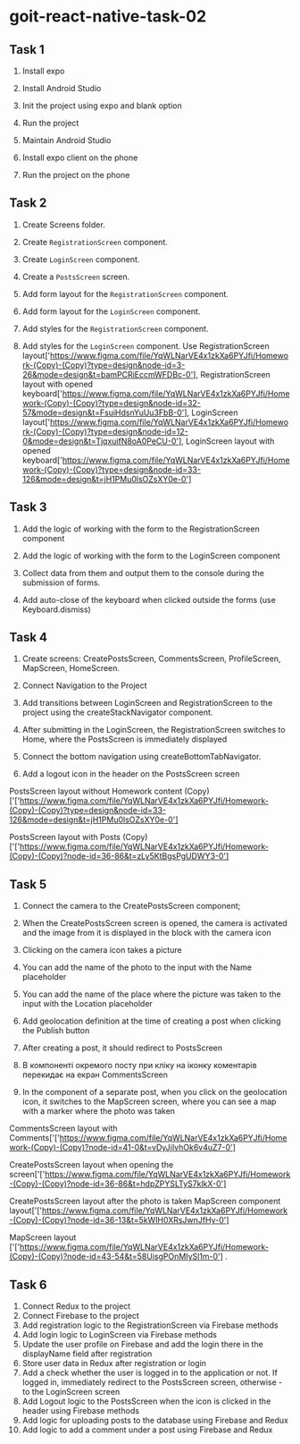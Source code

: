 # goit-react-native-task-02

## Task 1

1. Install expo

2. Install Android Studio

3. Init the project using expo and blank option

4. Run the project

5. Maintain Android Studio

6. Install expo client on the phone

7. Run the project on the phone

## Task 2

1. Create Screens folder.

2. Create `RegistrationScreen` component.

3. Create `LoginScreen` component.

4. Create a `PostsScreen` screen.

5. Add form layout for the `RegistrationScreen` component.

6. Add form layout for the `LoginScreen` component.

7. Add styles for the `RegistrationScreen` component.

8. Add styles for the `LoginScreen` component.
   Use RegistrationScreen layout['https://www.figma.com/file/YqWLNarVE4x1zkXa6PYJfi/Homework-(Copy)-(Copy)?type=design&node-id=3-26&mode=design&t=bamPCRiEccmWFDBc-0'],
   RegistrationScreen layout with opened keyboard['https://www.figma.com/file/YqWLNarVE4x1zkXa6PYJfi/Homework-(Copy)-(Copy)?type=design&node-id=32-57&mode=design&t=FsuiHdsnYuUu3FbB-0'],
   LoginScreen layout['https://www.figma.com/file/YqWLNarVE4x1zkXa6PYJfi/Homework-(Copy)-(Copy)?type=design&node-id=12-0&mode=design&t=TjqxuifN8oA0PeCU-0'],
   LoginScreen layout with opened keyboard['https://www.figma.com/file/YqWLNarVE4x1zkXa6PYJfi/Homework-(Copy)-(Copy)?type=design&node-id=33-126&mode=design&t=jH1PMu0lsOZsXY0e-0']

## Task 3

1. Add the logic of working with the form to the RegistrationScreen component

2. Add the logic of working with the form to the LoginScreen component

3. Collect data from them and output them to the console during the submission of forms.

4. Add auto-close of the keyboard when clicked outside the forms (use Keyboard.dismiss)

## Task 4

1. Create screens: CreatePostsScreen, CommentsScreen, ProfileScreen, MapScreen, HomeScreen.

2. Connect Navigation to the Project
3. Add transitions between LoginScreen and RegistrationScreen to the project using the createStackNavigator component.

4. After submitting in the LoginScreen, the RegistrationScreen switches to Home, where the PostsScreen is immediately displayed
5. Connect the bottom navigation using createBottomTabNavigator.
6. Add a logout icon in the header on the PostsScreen screen

PostsScreen layout without Homework content (Copy)['['https://www.figma.com/file/YqWLNarVE4x1zkXa6PYJfi/Homework-(Copy)-(Copy)?type=design&node-id=33-126&mode=design&t=jH1PMu0lsOZsXY0e-0']

PostsScreen layout with Posts (Copy)['['https://www.figma.com/file/YqWLNarVE4x1zkXa6PYJfi/Homework-(Copy)-(Copy)?node-id=36-86&t=zLy5KtBgsPgUDWY3-0']

## Task 5

1. Connect the camera to the CreatePostsScreen component;

2. When the CreatePostsScreen screen is opened, the camera is activated and the image from it is displayed in the block with the camera icon
3. Clicking on the camera icon takes a picture
4. You can add the name of the photo to the input with the Name placeholder
5. You can add the name of the place where the picture was taken to the input with the Location placeholder
6. Add geolocation definition at the time of creating a post when clicking the Publish button
7. After creating a post, it should redirect to PostsScreen
8. В компоненті окремого посту при кліку на іконку коментарів перекидає на екран CommentsScreen
9. In the component of a separate post, when you click on the geolocation icon, it switches to the MapScreen screen, where you can see a map with a marker where the photo was taken

CommentsScreen layout with Comments['['https://www.figma.com/file/YqWLNarVE4x1zkXa6PYJfi/Homework-(Copy)-(Copy)?node-id=41-0&t=vDyJjIvhOk6v4uZ7-0']

CreatePostsScreen layout when opening the screen['['https://www.figma.com/file/YqWLNarVE4x1zkXa6PYJfi/Homework-(Copy)-(Copy)?node-id=36-86&t=hdpZPYSLTyS7klkX-0']

CreatePostsScreen layout after the photo is taken MapScreen component layout['['https://www.figma.com/file/YqWLNarVE4x1zkXa6PYJfi/Homework-(Copy)-(Copy)?node-id=36-13&t=5kWIH0XRsJwnJfHy-0']

MapScreen layout ['['https://www.figma.com/file/YqWLNarVE4x1zkXa6PYJfi/Homework-(Copy)-(Copy)?node-id=43-54&t=58UisgPOnMIySl1m-0']
.

## Task 6

1. Connect Redux to the project
2. Connect Firebase to the project
3. Add registration logic to the RegistrationScreen via Firebase methods
4. Add login logic to LoginScreen via Firebase methods
5. Update the user profile on Firebase and add the login there in the displayName field after registration
6. Store user data in Redux after registration or login
7. Add a check whether the user is logged in to the application or not. If logged in, immediately redirect to the PostsScreen screen, otherwise - to the LoginScreen screen
8. Add Logout logic to the PostsScreen when the icon is clicked in the header using Firebase methods
9. Add logic for uploading posts to the database using Firebase and Redux
10. Add logic to add a comment under a post using Firebase and Redux
